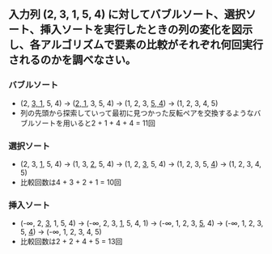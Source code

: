 ## 入力列 (2, 3, 1, 5, 4) に対してバブルソート、選択ソート、挿入ソートを実行したときの列の変化を図示し、各アルゴリズムで要素の比較がそれぞれ何回実行されるのかを調べなさい。

### バブルソート
- (2, <u>3, 1</u>, 5, 4) -> (<u>2, 1</u>, 3, 5, 4) -> (1, 2, 3, <u>5, 4</u>) -> (1, 2, 3, 4, 5)
- 列の先頭から探索していって最初に見つかった反転ペアを交換するようなバブルソートを用いると2 + 1 + 4 + 4 = 11回

### 選択ソート
- (2, 3, <u>1</u>, 5, 4) -> (1, 3, <u>2</u>, 5, 4) -> (1, 2, <u>3</u>, 5, 4) -> (1, 2, 3, 5, <u>4</u>) -> (1, 2, 3, 4, 5)
- 比較回数は4 + 3 + 2 + 1 = 10回

### 挿入ソート
- (-∞, 2, <u>3</u>, 1, 5, 4) -> (-∞, 2, 3, <u>1</u>, 5, 4, 1) -> (-∞, 1, 2, 3, <u>5</u>, 4) -> (-∞, 1, 2, 3, 5, <u>4</u>) -> (-∞, 1, 2, 3, 4, 5)
- 比較回数は2 + 2 + 4 + 5 = 13回

